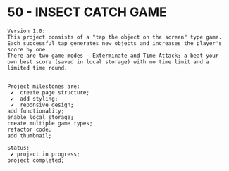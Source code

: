 # 50 - INSECT CATCH GAME

    Version 1.0:
    This project consists of a "tap the object on the screen" type game. Each successful tap generates new objects and increases the player's score by one.
    There are two game modes - Exterminate and Time Attack; a beat your own best score (saved in local storage) with no time limit and a limited time round.


    Project milestones are:
     ✔  create page structure;
     ✔  add styling;
     ✔  reponsive design;
    add functionality;
    enable local storage;
    create multiple game types;
    refactor code;
    add thumbnail;

    Status:
     ✔ project in progress;
    project completed;
